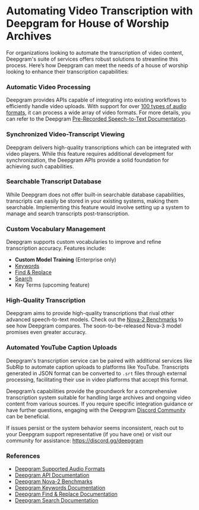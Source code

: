 # Automating Video Transcription with Deepgram for House of Worship Archives

For organizations looking to automate the transcription of video content, Deepgram's suite of services offers robust solutions to streamline this process. Here’s how Deepgram can meet the needs of a house of worship looking to enhance their transcription capabilities:

### Automatic Video Processing
Deepgram provides APIs capable of integrating into existing workflows to efficiently handle video uploads. With support for over [100 types of audio formats](https://developers.deepgram.com/docs/supported-audio-formats), it can process a wide array of video formats. For more details, you can refer to the Deepgram [Pre-Recorded Speech-to-Text Documentation](https://developers.deepgram.com/docs/pre-recorded-audio).

### Synchronized Video-Transcript Viewing
Deepgram delivers high-quality transcriptions which can be integrated with video players. While this feature requires additional development for synchronization, the Deepgram APIs provide a solid foundation for achieving such capabilities.

### Searchable Transcript Database
While Deepgram does not offer built-in searchable database capabilities, transcripts can easily be stored in your existing systems, making them searchable. Implementing this feature would involve setting up a system to manage and search transcripts post-transcription.

### Custom Vocabulary Management
Deepgram supports custom vocabularies to improve and refine transcription accuracy. Features include:
- **Custom Model Training** (Enterprise only)
- [Keywords](https://developers.deepgram.com/docs/keywords)
- [Find & Replace](https://developers.deepgram.com/docs/find-and-replace)
- [Search](https://developers.deepgram.com/docs/search)
- Key Terms (upcoming feature)

### High-Quality Transcription
Deepgram aims to provide high-quality transcriptions that rival other advanced speech-to-text models. Check out the [Nova-2 Benchmarks](https://deepgram.com/learn/nova-2-speech-to-text-api) to see how Deepgram compares. The soon-to-be-released Nova-3 model promises even greater accuracy.

### Automated YouTube Caption Uploads
Deepgram's transcription service can be paired with additional services like SubRip to automate caption uploads to platforms like YouTube. Transcripts generated in JSON format can be converted to `.srt` files through external processing, facilitating their use in video platforms that accept this format.

Deepgram’s capabilities provide the groundwork for a comprehensive transcription system suitable for handling large archives and ongoing video content from various sources. If you require specific integration guidance or have further questions, engaging with the Deepgram [Discord Community](https://discord.gg/deepgram) can be beneficial.

If issues persist or the system behavior seems inconsistent, reach out to your Deepgram support representative (if you have one) or visit our community for assistance: https://discord.gg/deepgram

### References
- [Deepgram Supported Audio Formats](https://developers.deepgram.com/docs/supported-audio-formats)
- [Deepgram API Documentation](https://developers.deepgram.com/docs/pre-recorded-audio)
- [Deepgram Nova-2 Benchmarks](https://deepgram.com/learn/nova-2-speech-to-text-api)
- [Deepgram Keywords Documentation](https://developers.deepgram.com/docs/keywords)
- [Deepgram Find & Replace Documentation](https://developers.deepgram.com/docs/find-and-replace)
- [Deepgram Search Documentation](https://developers.deepgram.com/docs/search)